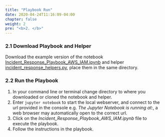 ```yaml
---
title: "Playbook Run"
date: 2020-04-24T11:16:09-04:00
chapter: false
weight: 2
pre: "<b>2. </b>"
---
```


### 2.1 Download Playbook and Helper

Download the example version of the notebook [Incident_Response_Playbook_AWS_IAM.ipynb](/Security/300_Incident_Response_Playbook_with_Jupyter-AWS_IAM/Code/Incident_Response_Playbook_AWS_IAM.ipynb) and helper [incident_response_helpers.py](/Security/300_Incident_Response_Playbook_with_Jupyter-AWS_IAM/Code/incident_response_helpers.py), place them in the same directory.

### 2.2 Run the Playbook

1. In your command line or terminal change directory to where you downloaded or cloned the notebook and helper.
3. Enter `jupyter notebook` to start the local webserver, and connect to the url provided in the console e.g. *The Jupyter Notebook is running at:*, a web browser may automatically open to the correct url.
4. Click on the *Incident_Response_Playbook_AWS_IAM.ipynb* file to execute the playbook.
5. Follow the instructions in the playbook.
